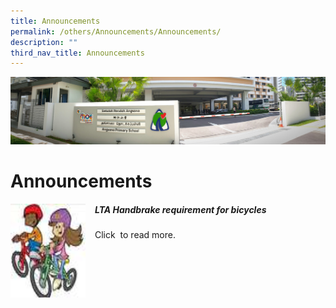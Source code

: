 ```yaml
---
title: Announcements
permalink: /others/Announcements/Announcements/
description: ""
third_nav_title: Announcements
---
```

![](/images/About%20Us.jpg)

Announcements
=============

<img src="/images/lta.jpeg" style="width:120px;height:150px;margin-right:15px;" align = "left"> 

##### LTA Handbrake requirement for bicycles
Click  to read more.